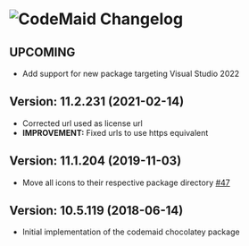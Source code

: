 # ![CodeMaid Changelog](https://img.shields.io/badge/CodeMaid-Package%20Changelog-blue.svg?style=for-the-badge)

## UPCOMING

- Add support for new package targeting Visual Studio 2022

## Version: 11.2.231 (2021-02-14)

- Corrected url used as license url
- **IMPROVEMENT:** Fixed urls to use https equivalent

## Version: 11.1.204 (2019-11-03)

- Move all icons to their respective package directory [#47](https://github.com/AdmiringWorm/chocolatey-packages/issues/47)

## Version: 10.5.119 (2018-06-14)

- Initial implementation of the codemaid chocolatey package
